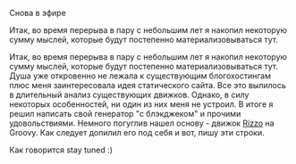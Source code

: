 Снова в эфире



Итак, во время перерыва в пару с небольшим лет я накопил некоторую сумму мыслей, которые будут постепенно материализовываться тут.

Итак, во время перерыва в пару с небольшим лет я накопил некоторую сумму мыслей, которые будут постепенно материализовываться тут. Душа уже откровенно не
лежала к существующим блогохостингам плюс меня заинтересовала идея статического сайта. Все это вылилось в длительный анализ существующих движков. Однако, в
силу некоторых особенностей, ни один из них меня не устроил. В итоге я решил написать свой генератор "с блэкджеком" и прочими удовольствиями. Немного
погуглив нашел основу - движок [Rizzo](https://github.com/fifthposition/rizzo) на Groovy. Как следует допилил его под себя и вот,
пишу эти строки.

Как говорится stay tuned :)